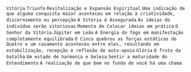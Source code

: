 `Vitória` `Triunfo` `Revitalização e Expansão Espiritual` `Uma indicação de que alguma conquista maior aconteceu em relação à criatividade, discernimento ou percepção` `A Vitória é Assegurada` `Às ideias do indivíduo serão vitoriosas` `Momento de Colocar ideias em prática` `O Senhor da Vitória` `Júpiter em Leão` `A Energia do fogo em manifestação completamente equilibrada` `O Cinco quebrou as forças estáticas do Quatro e um casamento aconteceu entre eles, resultando em estabilização, recepção e reflexão de auto-apoio` `Glória` `O fruto da batalha` `Um estado de harmonia e beleza` `Sentir a maturidade do Entendimento` `A realização de que bem no fundo de você há uma chama`  